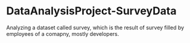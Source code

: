 # DataAnalysisProject-SurveyData
Analyzing a dataset called survey, which is the result of  survey filled by employees of a comapny, mostly developers.
